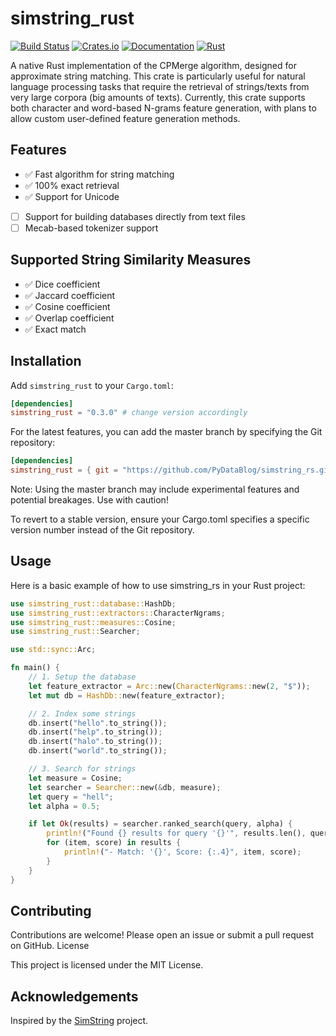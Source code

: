 # simstring_rust

[![Build Status](https://github.com/PyDataBlog/simstring_rs/actions/workflows/CI.yml/badge.svg)](https://github.com/PyDataBlog/simstring_rs/actions)
[![Crates.io](https://img.shields.io/crates/v/simstring_rust.svg)](https://crates.io/crates/simstring_rust)
[![Documentation](https://docs.rs/simstring_rust/badge.svg)](https://docs.rs/simstring_rust)
[![Rust](https://img.shields.io/badge/rust-1.63.0%2B-blue.svg?maxAge=3600)](https://github.com/PyDataBlog/simstring_rs)

A native Rust implementation of the CPMerge algorithm, designed for approximate string matching. This crate is particularly useful for natural language processing tasks that require the retrieval of strings/texts from very large corpora (big amounts of texts). Currently, this crate supports both character and word-based N-grams feature generation, with plans to allow custom user-defined feature generation methods.

## Features

- ✅ Fast algorithm for string matching
- ✅ 100% exact retrieval
- ✅ Support for Unicode
- [ ] Support for building databases directly from text files
- [ ] Mecab-based tokenizer support

## Supported String Similarity Measures

- ✅ Dice coefficient
- ✅ Jaccard coefficient
- ✅ Cosine coefficient
- ✅ Overlap coefficient
- ✅ Exact match

## Installation

Add `simstring_rust` to your `Cargo.toml`:

```toml
[dependencies]
simstring_rust = "0.3.0" # change version accordingly
```

For the latest features, you can add the master branch by specifying the Git repository:

```toml
[dependencies]
simstring_rust = { git = "https://github.com/PyDataBlog/simstring_rs.git", branch = "main" }
```

Note: Using the master branch may include experimental features and potential breakages. Use with caution!

To revert to a stable version, ensure your Cargo.toml specifies a specific version number instead of the Git repository.

## Usage

Here is a basic example of how to use simstring_rs in your Rust project:

```Rust
use simstring_rust::database::HashDb;
use simstring_rust::extractors::CharacterNgrams;
use simstring_rust::measures::Cosine;
use simstring_rust::Searcher;

use std::sync::Arc;

fn main() {
    // 1. Setup the database
    let feature_extractor = Arc::new(CharacterNgrams::new(2, "$"));
    let mut db = HashDb::new(feature_extractor);

    // 2. Index some strings
    db.insert("hello".to_string());
    db.insert("help".to_string());
    db.insert("halo".to_string());
    db.insert("world".to_string());

    // 3. Search for strings
    let measure = Cosine;
    let searcher = Searcher::new(&db, measure);
    let query = "hell";
    let alpha = 0.5;

    if let Ok(results) = searcher.ranked_search(query, alpha) {
        println!("Found {} results for query '{}'", results.len(), query);
        for (item, score) in results {
            println!("- Match: '{}', Score: {:.4}", item, score);
        }
    }
}
```

<!-- ## Releasing -->
<!---->
<!-- This project uses [`cargo-release`](https://github.com/crate-ci/cargo-release) and [`git-cliff`](https://github.com/orhun/git-cliff) to automate the release process. -->
<!---->
<!-- ### Prerequisites -->
<!---->
<!-- Before creating a release, ensure you have installed the necessary tools: -->
<!---->
<!-- ```bash -->
<!-- cargo install cargo-release -->
<!-- cargo install git-cliff -->
<!-- ``` -->
<!---->
<!-- ### Creating a Release -->
<!---->
<!-- 1.  Ensure your local `main` branch is up-to-date: -->
<!--     ```bash -->
<!--     git checkout main -->
<!--     git pull origin main -->
<!--     ``` -->
<!-- 2.  Run `cargo release` with the desired release level (`patch`, `minor`, or `major`). The command runs in dry-run mode by default, so you can review the changes. -->
<!--     ```bash -->
<!--     cargo release <LEVEL> -->
<!--     ``` -->
<!-- 3.  Once you have verified the plan, execute the release: -->
<!--     ```bash -->
<!--     cargo release <LEVEL> --execute -->
<!--     ``` -->
<!---->
<!-- This will automatically: -->
<!-- -   Generate and update the `CHANGELOG.md`. -->
<!-- -   Bump the version in `Cargo.toml`. -->
<!-- -   Commit the changes and create a new Git tag. -->
<!-- -   Push the commit and tag to GitHub, which triggers the CI/CD pipeline to publish the crate to `crates.io`. -->

## Contributing

Contributions are welcome! Please open an issue or submit a pull request on GitHub.
License

This project is licensed under the MIT License.

## Acknowledgements

Inspired by the [SimString](https://www.chokkan.org/software/simstring/) project.
